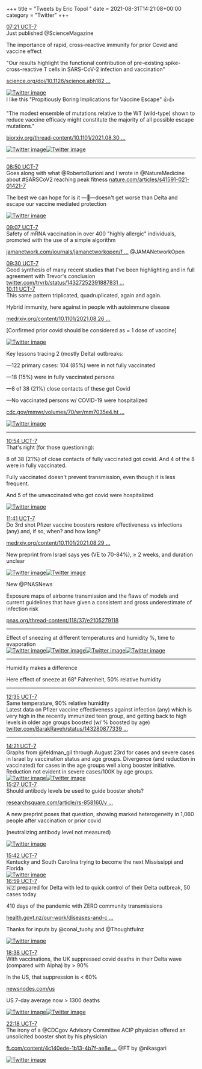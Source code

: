 +++
title = "Tweets by Eric Topol " 
date = 2021-08-31T14:21:08+00:00
category = "Twitter"
+++
<div class="tweet"> 
<div class="profile"> 
<a href="https://twitter.com/erictopol/status/1432710047444918281" target="_blank" rel="noreferer">07:21 UCT-7</a> 
</div> 
<div class="content"> 
Just published @ScienceMagazine 

The importance of rapid, cross-reactive immunity for  prior Covid and vaccine effect

"Our results highlight the functional contribution of pre-existing spike-cross-reactive T cells in SARS-CoV-2 infection and vaccination"

<a href="https://www.science.org/doi/10.1126/science.abh1823" target="_blank" rel="noreferer">science.org/doi/10.1126/science.abh182 ...</a> 
 </div> 
<a href="/twitter/erictopol/images/E-IB0__WEAwxtTT.jpg"  ><img src="/twitter/erictopol/images/E-IB0__WEAwxtTT.jpg" alt="Twitter image" ></img></a></div> 
<div class="thread"> 
<div class="thread-content"> 
I like this "Propitiously Boring Implications for Vaccine Escape" 👍👍

"The modest ensemble of mutations relative to the WT (wild-type) shown to reduce vaccine efficacy might constitute the majority of all possible escape mutations."

<a href="https://www.biorxiv.org/thread-content/10.1101/2021.08.30.458225v1" target="_blank" rel="noreferer">biorxiv.org/thread-content/10.1101/2021.08.30 ...</a> 
 </div> 
<a href="/twitter/erictopol/images/E-IVgUVUUAMiNtM.jpg"  ><img src="/twitter/erictopol/images/E-IVgUVUUAMiNtM.jpg" alt="Twitter image" ></img></a><a href="/twitter/erictopol/images/E-IVifsVgAItbWm.jpg"  ><img src="/twitter/erictopol/images/E-IVifsVgAItbWm.jpg" alt="Twitter image" ></img></a><hr><div class="profile"> 
<a href="https://twitter.com/erictopol/status/1432732535205687296" target="_blank" rel="noreferer">08:50 UCT-7</a> 
</div> 
<div class="content"> 
Goes along with what @RobertoBurioni and I wrote in @NatureMedicine about #SARSCoV2 reaching peak fitness <a href="https://www.nature.com/articles/s41591-021-01421-7" target="_blank" rel="noreferer">nature.com/articles/s41591-021-01421-7</a> 


The best we can hope for is it —🦠—doesn't get worse than Delta and escape our vaccine mediated protection </div> 
<a href="/twitter/erictopol/images/E-IWN_aUUAIdAhH.png"  ><img src="/twitter/erictopol/images/E-IWN_aUUAIdAhH.png" alt="Twitter image" ></img></a></div> 
<div class="tweet"> 
<div class="profile"> 
<a href="https://twitter.com/erictopol/status/1432736926348439554" target="_blank" rel="noreferer">09:07 UCT-7</a> 
</div> 
<div class="content"> 
Safety of mRNA vaccination in over 400 "highly allergic" individuals, promoted with the use of a simple algorithm

<a href="https://jamanetwork.com/journals/jamanetworkopen/fullarticle/2783626" target="_blank" rel="noreferer">jamanetwork.com/journals/jamanetworkopen/f ...</a> 
 @JAMANetworkOpen</div> 
</div> 
<div class="tweet"> 
<div class="profile"> 
<a href="https://twitter.com/erictopol/status/1432742529925988357" target="_blank" rel="noreferer">09:30 UCT-7</a> 
</div> 
<div class="content"> 
Good synthesis of many recent studies that I've been highlighting and in full agreement with Trevor's conclusion <a href="https://twitter.com/trvrb/status/1432725239188783106" target="_blank" rel="noreferer">twitter.com/trvrb/status/14327252391887831 ...</a> 
</div> 
</div> 
<div class="tweet"> 
<div class="profile"> 
<a href="https://twitter.com/erictopol/status/1432752910710960128" target="_blank" rel="noreferer">10:11 UCT-7</a> 
</div> 
<div class="content"> 
This same pattern triplicated, quadruplicated, again and again.

Hybrid immunity, here against in people with autoimmune disease

<a href="https://www.medrxiv.org/content/10.1101/2021.08.26.21258418v1" target="_blank" rel="noreferer">medrxiv.org/content/10.1101/2021.08.26 ...</a> 


[Confirmed prior covid should be considered as = 1 dose of vaccine] </div> 
<a href="/twitter/erictopol/images/E-IoWgdVcAAUzvE.jpg"  ><img src="/twitter/erictopol/images/E-IoWgdVcAAUzvE.jpg" alt="Twitter image" ></img></a></div> 
<div class="thread"> 
<div class="thread-content"> 
Key lessons tracing 2 (mostly Delta) outbreaks:

—122 primary cases: 104 (85%) were in not fully vaccinated

—18 (15%) were in fully vaccinated persons

—8 of 38 (21%) close contacts of these got Covid

—No vaccinated persons w/ COVID-19 were hospitalized

<a href="https://www.cdc.gov/mmwr/volumes/70/wr/mm7035e4.htm?s_cid=mm7035e4_w" target="_blank" rel="noreferer">cdc.gov/mmwr/volumes/70/wr/mm7035e4.ht ...</a> 
 </div> 
<a href="/twitter/erictopol/images/E-IumrxUUAMwuFh.jpg"  ><img src="/twitter/erictopol/images/E-IumrxUUAMwuFh.jpg" alt="Twitter image" ></img></a><hr><div class="profile"> 
<a href="https://twitter.com/erictopol/status/1432763743591534593" target="_blank" rel="noreferer">10:54 UCT-7</a> 
</div> 
<div class="content"> 
That's right (for those questioning):

8 of 38 (21%) of close contacts of fully vaccinated got covid. And 4 of the 8 were in fully vaccinated. 

Fully vaccinated doesn't prevent transmission, even though it is less frequent.

And 5 of the unvaccinated who got covid were hospitalized </div> 
<a href="/twitter/erictopol/images/E-Iy56wVQAIvhv9.jpg"  ><img src="/twitter/erictopol/images/E-Iy56wVQAIvhv9.jpg" alt="Twitter image" ></img></a></div> 
<div class="tweet"> 
<div class="profile"> 
<a href="https://twitter.com/erictopol/status/1432775613551505409" target="_blank" rel="noreferer">11:41 UCT-7</a> 
</div> 
<div class="content"> 
Do 3rd shot Pfizer vaccine boosters restore effectiveness vs infections (any) and, if so, when? and how long?

<a href="https://www.medrxiv.org/content/10.1101/2021.08.29.21262792v1" target="_blank" rel="noreferer">medrxiv.org/content/10.1101/2021.08.29 ...</a> 


New preprint from Israel says yes (VE to 70-84%),  ≥ 2 weeks, and duration unclear </div> 
<a href="/twitter/erictopol/images/E-I8ldQUUAAvt5b.jpg"  ><img src="/twitter/erictopol/images/E-I8ldQUUAAvt5b.jpg" alt="Twitter image" ></img></a><a href="/twitter/erictopol/images/E-I8m15UUAMh9sp.png"  ><img src="/twitter/erictopol/images/E-I8m15UUAMh9sp.png" alt="Twitter image" ></img></a></div> 
<div class="thread"> 
<div class="thread-content"> 
New @PNASNews 

Exposure maps of airborne transmission and the flaws of models and current guidelines that have given a consistent and gross underestimate of infection risk 

<a href="https://www.pnas.org/thread-content/118/37/e2105279118" target="_blank" rel="noreferer">pnas.org/thread-content/118/37/e2105279118</a> 
 </div> 
<hr><div class="thread-content"> 
Effect of sneezing at different temperatures and humidity %, time to evaporation </div> 
<a href="/twitter/erictopol/images/E-JGBgIUYAEjIUW.jpg"  ><img src="/twitter/erictopol/images/E-JGBgIUYAEjIUW.jpg" alt="Twitter image" ></img></a><a href="/twitter/erictopol/images/E-JGT4_VIAI4HIv.jpg"  ><img src="/twitter/erictopol/images/E-JGT4_VIAI4HIv.jpg" alt="Twitter image" ></img></a><a href="/twitter/erictopol/images/E-JGeP1VgAAU6u0.jpg"  ><img src="/twitter/erictopol/images/E-JGeP1VgAAU6u0.jpg" alt="Twitter image" ></img></a><a href="/twitter/erictopol/images/E-JGft2VIAEXHkL.jpg"  ><img src="/twitter/erictopol/images/E-JGft2VIAEXHkL.jpg" alt="Twitter image" ></img></a><hr><div class="thread-content"> 
Humidity makes a difference

Here effect of sneeze at 68° Fahrenheit, 50% relative humidity </div> 
<hr><div class="profile"> 
<a href="https://twitter.com/erictopol/status/1432789050990075904" target="_blank" rel="noreferer">12:35 UCT-7</a> 
</div> 
<div class="content"> 
Same temperature, 90% relative humidity </div> 
</div> 
<div class="thread"> 
<div class="thread-content"> 
Latest data on Pfizer vaccine effectiveness against infection (any) which is very high in the recently immunized teen group, and getting back to high levels in older age groups boosted (w/ % boosted by age) <a href="https://twitter.com/BarakRaveh/status/1432808773396074496" target="_blank" rel="noreferer">twitter.com/BarakRaveh/status/143280877339 ...</a> 
</div> 
<hr><div class="profile"> 
<a href="https://twitter.com/erictopol/status/1432815833940574209" target="_blank" rel="noreferer">14:21 UCT-7</a> 
</div> 
<div class="content"> 
Graphs from @feldman_gil through August 23rd for cases and severe cases in Israel by vaccination status and age groups. Divergence (and reduction in vaccinated) for cases in the age groups well along booster initiative. Reduction not evident in severe cases/100K by age groups. </div> 
<a href="/twitter/erictopol/images/E-JhICsVgAUtDdR.jpg"  ><img src="/twitter/erictopol/images/E-JhICsVgAUtDdR.jpg" alt="Twitter image" ></img></a><a href="/twitter/erictopol/images/E-JhKe6VcAMD_S5.jpg"  ><img src="/twitter/erictopol/images/E-JhKe6VcAMD_S5.jpg" alt="Twitter image" ></img></a></div> 
<div class="tweet"> 
<div class="profile"> 
<a href="https://twitter.com/erictopol/status/1432832547625394186" target="_blank" rel="noreferer">15:27 UCT-7</a> 
</div> 
<div class="content"> 
Should antibody levels be used to guide booster shots?

<a href="https://www.researchsquare.com/article/rs-858160/v1" target="_blank" rel="noreferer">researchsquare.com/article/rs-858160/v ...</a> 


A new preprint poses that question, showing marked heterogeneity in 1,060 people after vaccination or prior covid

(neutralizing antibody level not measured) </div> 
<a href="/twitter/erictopol/images/E-JwpGtVkAAJ5A3.jpg"  ><img src="/twitter/erictopol/images/E-JwpGtVkAAJ5A3.jpg" alt="Twitter image" ></img></a></div> 
<div class="tweet"> 
<div class="profile"> 
<a href="https://twitter.com/erictopol/status/1432836274017103881" target="_blank" rel="noreferer">15:42 UCT-7</a> 
</div> 
<div class="content"> 
Kentucky and South Carolina trying to become the next Mississippi and Florida </div> 
<a href="/twitter/erictopol/images/E-J09ECVEAA-Aa6.jpg"  ><img src="/twitter/erictopol/images/E-J09ECVEAA-Aa6.jpg" alt="Twitter image" ></img></a></div> 
<div class="tweet"> 
<div class="profile"> 
<a href="https://twitter.com/erictopol/status/1432855689987121152" target="_blank" rel="noreferer">16:59 UCT-7</a> 
</div> 
<div class="content"> 
🇳🇿 prepared for Delta with led to quick control of their Delta outbreak, 50 cases today

410 days of the pandemic with ZERO community transmissions

<a href="https://www.health.govt.nz/our-work/diseases-and-conditions/covid-19-novel-coronavirus/covid-19-data-and-statistics/covid-19-source-cases" target="_blank" rel="noreferer">health.govt.nz/our-work/diseases-and-c ...</a> 


Thanks for inputs by @conal_tuohy and @Thoughtfulnz </div> 
<a href="/twitter/erictopol/images/E-KFHhXVQAIB2Yb.jpg"  ><img src="/twitter/erictopol/images/E-KFHhXVQAIB2Yb.jpg" alt="Twitter image" ></img></a></div> 
<div class="tweet"> 
<div class="profile"> 
<a href="https://twitter.com/erictopol/status/1432880624042274822" target="_blank" rel="noreferer">18:38 UCT-7</a> 
</div> 
<div class="content"> 
With vaccinations, the UK suppressed covid deaths in their Delta wave (compared with Alpha) by &gt; 90%

In the US, that suppression is &lt; 60%

<a href="https://newsnodes.com/us" target="_blank" rel="noreferer">newsnodes.com/us</a> 


US 7-day average now &gt; 1300 deaths </div> 
<a href="/twitter/erictopol/images/E-KdO91UcAAq-Yp.jpg"  ><img src="/twitter/erictopol/images/E-KdO91UcAAq-Yp.jpg" alt="Twitter image" ></img></a><a href="/twitter/erictopol/images/E-Kcm-tUUAECLLy.jpg"  ><img src="/twitter/erictopol/images/E-Kcm-tUUAECLLy.jpg" alt="Twitter image" ></img></a></div> 
<div class="tweet"> 
<div class="profile"> 
<a href="https://twitter.com/erictopol/status/1432935856772300804" target="_blank" rel="noreferer">22:18 UCT-7</a> 
</div> 
<div class="content"> 
The irony of a @CDCgov Advisory Committee ACIP physician offered an unsolicited booster shot by his physician

<a href="https://www.ft.com/content/4c140ede-1b13-4b7f-ae8e-5a0a709b64be" target="_blank" rel="noreferer">ft.com/content/4c140ede-1b13-4b7f-ae8e ...</a> 
 @FT by @nikasgari </div> 
<a href="/twitter/erictopol/images/E-LOyUkVkAYpBmR.jpg"  ><img src="/twitter/erictopol/images/E-LOyUkVkAYpBmR.jpg" alt="Twitter image" ></img></a></div> 


